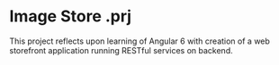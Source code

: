 # Image Store .prj
This project reflects upon learning of Angular 6
with creation of a web storefront application running RESTful services on backend.
